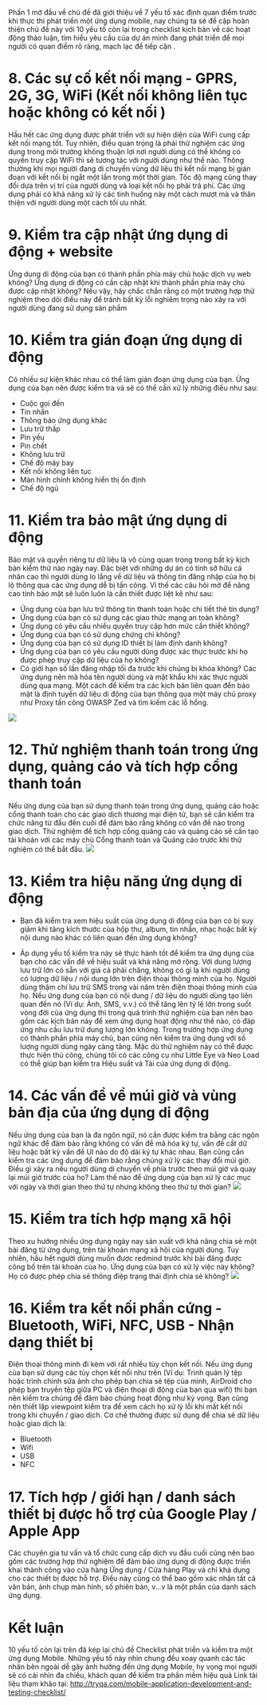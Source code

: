 Phần 1 mở đầu về chủ đề đã giới thiệu về 7 yếu tố  xác định quan điểm trước khi thực thi phát triển một ứng dụng mobile, nay chúng ta sẽ đề cập hoàn thiện chủ đề này với 10 yếu tố còn lại trong checklist  kịch bản về các hoạt động thảo luận, tìm hiểu yêu cầu của dự án mình đang phát triển để mọi người có quan điểm rõ ràng, mạch lạc để tiếp cận . 

# 8. Các sự cố kết nối mạng - GPRS, 2G, 3G, WiFi (Kết nối không liên tục hoặc không có kết nối )
Hầu hết các ứng dụng được phát triển với sự hiện diện của WiFi cung cấp kết nối mạng tốt. Tuy nhiên, điều quan trọng là phải thử nghiệm các ứng dụng trong môi trường không thuận lợi nơi người dùng có thể không có quyền truy cập WiFi  thì sẽ tương tác với người dùng như thế nào. Thông thường khi mọi người đang di chuyển vùng dữ liệu thì kết nối mạng bị gián đoạn với kết nối bị ngắt một lần trong một thời gian. Tốc độ mạng cũng thay đổi dựa trên vị trí của người dùng và loại kết nối họ phải trả phí. Các ứng dụng phải có khả năng xử lý các tình huống này một cách mượt mà và thân thiện với người dùng một cách tối ưu nhất.

# 9. Kiểm tra cập nhật ứng dụng di động + website
Ứng dụng di động của bạn có thành phần phía máy chủ hoặc dịch vụ web không? Ứng dụng di động có cần cập nhật khi thành phần phía máy chủ được cập nhật không? Nếu vậy, hãy chắc chắn rằng có một trường hợp thử nghiệm theo dõi điều này để tránh bất kỳ lỗi nghiêm trọng nào xảy ra với người dùng đang sử dụng sản phẩm  
# 10. Kiểm tra gián đoạn ứng dụng di động

Có nhiều sự kiện khác nhau có thể làm gián đoạn ứng dụng của bạn. Ứng dụng của bạn nên được kiểm tra và sẽ có thể cần xử lý những điều  như sau:
* Cuộc gọi đến
* Tin nhắn
* Thông báo ứng dụng khác
* Lưu trữ thấp
* Pin yếu
* Pin chết
* Không lưu trữ
* Chế độ máy bay
* Kết nối không liên tục
* Màn hình chính không hiển thị ổn định
* Chế độ ngủ
# 11. Kiểm tra bảo mật ứng dụng di động
Bảo mật và quyền riêng tư dữ liệu là vô cùng quan trọng trong bất kỳ kịch bản kiểm thử nào ngày nay. Đặc biệt với những dự án có tính sở hữu cá nhân cao thì người dùng lo lắng về dữ liệu và thông tin đăng nhập của họ bị lộ thông qua các ứng dụng dễ bị tấn công. Vì thế các câu hỏi mở để nâng cao tính bảo mật sẽ luôn luôn là cần thiết được liệt kê như sau:
* Ứng dụng của bạn lưu trữ thông tin thanh toán hoặc chi tiết thẻ tín dụng?
* Ứng dụng của bạn có sử dụng các giao thức mạng an toàn không?
* Ứng dụng có yêu cầu nhiều quyền truy cập hơn mức cần thiết không?
* Ứng dụng của bạn có sử dụng chứng chỉ không?
* Ứng dụng của bạn có sử dụng ID thiết bị làm định danh không?
* Ứng dụng của bạn có yêu cầu người dùng được xác thực trước khi họ được phép truy cập dữ liệu của họ không?
* Có  giới hạn số lần đăng nhập tối đa trước khi chúng bị khóa không?
Các ứng dụng nên mã hóa tên người dùng và mật khẩu khi xác thực người dùng qua mạng. Một cách để kiểm tra các kịch bản liên quan đến bảo mật là định tuyến dữ liệu di động của bạn thông qua một máy chủ proxy như Proxy tấn công OWASP Zed và tìm kiếm các lỗ hổng.

![](https://images.viblo.asia/aa0ccc13-ef4c-4566-be63-b3c2b6d18740.jpg)
# 12. Thử nghiệm thanh toán trong ứng dụng, quảng cáo và tích hợp cổng thanh toán

Nếu ứng dụng của bạn sử dụng thanh toán trong ứng dụng, quảng cáo hoặc cổng thanh toán cho các giao dịch thương mại điện tử, bạn sẽ cần kiểm tra chức năng từ đầu đến cuối để đảm bảo rằng không có vấn đề nào trong giao dịch. Thử nghiệm để tích hợp cổng quảng cáo và quảng cáo sẽ cần tạo tài khoản với các máy chủ Cổng thanh toán và Quảng cáo trước khi thử nghiệm có thể bắt đầu.
![](https://images.viblo.asia/b40257f9-d1ee-4cd2-9cfa-a8c142186630.jpg)

# 13. Kiểm tra hiệu năng ứng dụng di động
* Bạn đã kiểm tra xem hiệu suất của ứng dụng di động của bạn có bị suy giảm khi tăng kích thước của hộp thư, album, tin nhắn, nhạc hoặc bất kỳ nội dung nào khác có liên quan đến ứng dụng không?

* Áp dụng yếu tố kiểm tra này sẽ thực hành tốt để kiểm tra ứng dụng của bạn cho các vấn đề về hiệu suất và khả năng mở rộng. Với dung lượng lưu trữ lớn có sẵn với giá cả phải chăng,  không có gì lạ khi người dùng có lượng dữ liệu / nội dung lớn trên điện thoại thông minh của họ. Người dùng thậm chí lưu trữ SMS trong vài năm trên điện thoại thông minh của họ. Nếu ứng dụng của bạn có nội dung / dữ liệu do người dùng tạo liên quan đến nó (Ví dụ: Ảnh, SMS, v.v.) có thể tăng lên tỷ lệ lớn trong suốt vòng đời của ứng dụng thì trong quá trình  thử nghiệm của bạn nên bao gồm các kịch bản này để xem ứng dụng hoạt động như thế nào, có đáp ứng nhu cầu lưu trữ dung lượng lớn không. 
Trong trường hợp ứng dụng có thành phần phía máy chủ, bạn cũng nên kiểm tra ứng dụng với số lượng người dùng ngày càng tăng. Mặc dù thử nghiệm này có thể được thực hiện thủ công, chúng tôi có các công cụ như Little Eye và Neo Load có thể giúp bạn kiểm tra Hiệu suất và Tải của ứng dụng di động.
# 14. Các vấn đề về múi giờ và vùng bản địa của ứng dụng di động
Nếu ứng dụng của bạn là đa ngôn ngữ, nó cần được kiểm tra bằng các ngôn ngữ khác để đảm bảo rằng không có vấn đề mã hóa ký tự, vấn đề cắt dữ liệu hoặc bất kỳ vấn đề UI nào do độ dài ký tự khác nhau. Bạn cũng cần kiểm tra các ứng dụng để đảm bảo rằng chúng xử lý các thay đổi múi giờ. Điều gì xảy ra nếu người dùng di chuyển về phía trước theo múi giờ và quay lại múi giờ trước của họ? Làm thế nào để ứng dụng của bạn xử lý các mục với ngày và thời gian theo thứ tự nhưng không theo thứ tự thời gian?
![](https://images.viblo.asia/270b0502-afd5-4f8a-b199-c6166634f376.jpg)
# 15. Kiểm tra tích hợp mạng xã hội
Theo xu hướng nhiều ứng dụng ngày nay sản xuất với khả năng chia sẻ một bài đăng từ ứng dụng, trên tài khoản mạng xã hội của người dùng. Tuy nhiên, hầu hết người dùng muốn được redmind trước khi bài đăng được công bố trên tài khoản của họ. Ứng dụng của bạn có xử lý việc này không? Họ có được phép chia sẻ thông điệp trạng thái định chia sẻ không?
![](https://images.viblo.asia/2da3555f-b8e7-43b6-8c74-2f60a7821a37.png)

# 16. Kiểm tra kết nối phần cứng - Bluetooth, WiFi, NFC, USB - Nhận dạng thiết bị
Điện thoại thông minh đi kèm với rất nhiều tùy chọn kết nối. Nếu ứng dụng của bạn sử dụng các tùy chọn kết nối như trên (Ví dụ: Trình quản lý tệp hoặc trình chỉnh sửa ảnh cho phép bạn chia sẻ tệp của mình, AirDroid cho phép bạn truyền tệp giữa PC và điện thoại di động của bạn qua wifi) thì bạn nên kiểm tra chúng để đảm bảo chúng hoạt động như kỳ vọng. Bạn cũng nên thiết lập viewpoint  kiểm tra để xem cách họ xử lý lỗi khi mất kết nối trong khi chuyển / giao dịch. Cơ chế thường được sử dụng để chia sẻ dữ liệu hoặc giao dịch là:

* Bluetooth
* Wifi
* USB
* NFC
# 17. Tích hợp / giới hạn / danh sách thiết bị được hỗ trợ của Google Play / Apple App

Các chuyên gia tư vấn và tổ chức cung cấp dịch vụ đầu cuối cũng nên bao gồm các trường hợp thử nghiệm để đảm bảo ứng dụng di động được triển khai thành công vào cửa hàng Ứng dụng / Cửa hàng Play và chỉ khả dụng cho các thiết bị được hỗ trợ. Điều này cũng có thể bao gồm xác nhận tất cả văn bản, ảnh chụp màn hình, số phiên bản, v...v là một phần của danh sách ứng dụng.

#  Kết luận
10 yếu tố còn lại trên đã kép lại chủ đề Checklist phát triển và kiểm tra một ứng dụng Mobile. Những yếu tố này nhìn chung đều xoay quanh các tác nhân bên ngoài dễ gây ảnh hưởng đến ứng dụng Mobile, hy vọng mọi người sẽ có cái nhìn đa chiều, khách quan để kiểm tra phần mềm hiệu quả 
Link tài liệu tham khảo tại: http://tryqa.com/mobile-application-development-and-testing-checklist/